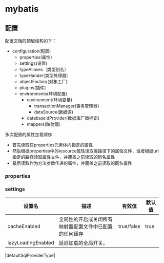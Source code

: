 # mybatis 

##  配置
配置文档的顶层结构如下：
* configuration(配置)
  * properties(属性)
  * settings(设置)
  * typeAliases（类型别名）
  * typeHander(类型处理器)
  * objectFactory(对象工厂)
  * plugins(插件)
  * environments(环境配置)
    * environment(环境变量)
      * transactionManager(事务管理器)
      * dataSource(数据源)
    * databaseIdProvider(数据库厂商标识)
    * mappers(映射器)

多次配置的属性加载顺序
* 首先读取在properties元素体内指定的属性
* 然后根据properties中的resource属性读取类路径下的属性文件，或者根据url指定的路径读取属性文件，并覆盖之前读取的同名属性
* 最后读取作为方法参数传递的属性，并覆盖之前读取的同名属性

### properties

### settings
| 设置名|描述| 有效值| 默认值|
|-------|---|--------|------|
|cacheEnabled|全局性的开启或关闭所有映射器配置文件中已配置的任何缓存|true/false|true|
|lazyLoadingEnabled|延迟加载的全局开关。|||

|defaultSqlProviderType|